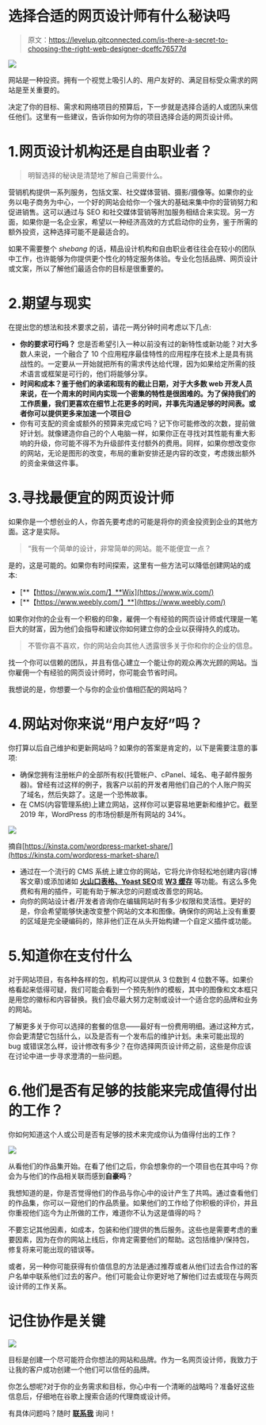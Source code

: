 # 选择合适的网页设计师有什么秘诀吗

> 原文：<https://levelup.gitconnected.com/is-there-a-secret-to-choosing-the-right-web-designer-dceffc76577d>

![](img/55a13b65601c26e4e5bb1bfed28256b7.png)

网站是一种投资。拥有一个视觉上吸引人的、用户友好的、满足目标受众需求的网站是至关重要的。

决定了你的目标、需求和网络项目的预算后，下一步就是选择合适的人或团队来信任他们。这里有一些建议，告诉你如何为你的项目选择合适的网页设计师。

# 1.网页设计机构还是自由职业者？

> 明智选择的秘诀是清楚地了解自己需要什么。

营销机构提供一系列服务，包括文案、社交媒体营销、摄影/摄像等。如果你的业务以电子商务为中心，一个好的网站会给你一个强大的基础来集中你的营销努力和促进销售。这可以通过与 SEO 和社交媒体营销等附加服务相结合来实现。另一方面，如果你是一名企业家，希望以一种经济高效的方式启动你的业务，鉴于所需的额外投资，这种选择可能不是最适合的。

如果不需要整个 *shebang* 的话，精品设计机构和自由职业者往往会在较小的团队中工作，也许能够为你提供更个性化的特定服务体验。专业化包括品牌、网页设计或文案，所以了解他们最适合你的目标是很重要的。

# 2.期望与现实

在提出您的想法和技术要求之前，请花一两分钟时间考虑以下几点:

*   **你的要求可行吗？**
    您是否希望引入一种以前没有过的新特性或新功能？对大多数人来说，一个融合了 10 个应用程序最佳特性的应用程序在技术上是具有挑战性的。一定要从一开始就把所有的需求传达给代理，因为如果给定所需的技术语言或框架是可行的，他们将能够分享。
*   **时间和成本？鉴于他们的承诺和现有的截止日期，对于大多数 web 开发人员来说，在一个周末的时间内实现一个密集的特性是很困难的。为了保持我们的工作质量，我们更喜欢在细节上花更多的时间，并事先沟通足够的时间表。或者你可以提供更多来加速一个项目😉**
*   你有可支配的资金或额外的预算来完成它吗？记下你可能修改的次数，提前做好计划。就像建造你自己的个人电脑一样，如果你正在寻找对其性能有重大影响的升级，你可能不得不为升级部件支付额外的费用。同样，如果你想改变你的网站，无论是图形的改变，布局的重新安排还是内容的改变，考虑拨出额外的资金来做这件事。

# 3.寻找最便宜的网页设计师

如果你是一个想创业的人，你首先要考虑的可能是将你的资金投资到企业的其他方面。这才是实际。

> “我有一个简单的设计，非常简单的网站。能不能便宜一点？

是的，这是可能的。如果你有时间探索，这里有一些方法可以降低创建网站的成本:

*   [**【https://www.wix.com/】**Wix](https://www.wix.com/)
*   [**【https://www.weebly.com/】**](https://www.weebly.com/)

如果你对你的企业有一个积极的印象，雇佣一个有经验的网页设计师或代理是一笔巨大的财富，因为他们会指导和建议你如何建立你的企业以获得持久的成功。

> 不管你喜不喜欢，你的网站会向其他人透露很多关于你和你的企业的信息。

找一个你可以信赖的团队，并且有信心建立一个能让你的观众再次光顾的网站。当你雇佣一个有经验的网页设计师时，你可能会节省时间。

我想说的是，你想要一个与你的企业价值相匹配的网站吗？

# 4.网站对你来说“用户友好”吗？

你打算以后自己维护和更新网站吗？如果你的答案是肯定的，以下是需要注意的事项:

*   确保您拥有注册帐户的全部所有权(托管帐户、cPanel、域名、电子邮件服务器)。曾经有过这样的例子，我客户以前的开发者用他们自己的个人账户购买了域名，然后失踪了。这是一个恐怖故事。
*   在 CMS(内容管理系统)上建立网站，这样你可以更容易地更新和维护它。截至 2019 年，WordPress 的市场份额是所有网站的 34%。

![](img/43c8c2bcc2439802ac2855184bb9af5e.png)

摘自[https://kinsta.com/wordpress-market-share/](https://kinsta.com/wordpress-market-share/)

*   通过在一个流行的 CMS 系统上建立你的网站，它将允许你轻松地创建内容(博客文章)或添加诸如 [**火山口表格、**](https://calderaforms.com/)[**Yoast SEO**](https://yoast.com/wordpress/plugins/seo/)或 [**W3 缓存**](https://wordpress.org/plugins/w3-total-cache/) 等功能。有这么多免费和有用的插件，可能有助于解决您的问题或改善您的网站。
*   向你的网站设计者/开发者咨询你在编辑网站时有多少权限和灵活性。更好的是，你会希望能够快速改变整个网站的文本和图像。确保你的网站上没有重要的区域是完全硬编码的，除非他们正在从头开始构建一个自定义插件或功能。

# 5.知道你在支付什么

对于网站项目，有各种各样的包，机构可以提供从 3 位数到 4 位数不等。如果价格看起来低得可疑，我们可能会看到一个预先制作的模板，其中的图像和文本框只是用您的徽标和内容替换。我们会尽最大努力定制或设计一个适合您的品牌和业务的网站。

了解更多关于你可以选择的套餐的信息——最好有一份费用明细。通过这种方式，你会更清楚它包括什么，以及是否有一个发布后的维护计划。未来可能出现的 bug 或错误怎么样，设计修改有多少？在你选择网页设计师之前，这些是你应该在讨论中进一步寻求澄清的一些问题。

# 6.他们是否有足够的技能来完成值得付出的工作？

你如何知道这个人或公司是否有足够的技术来完成你认为值得付出的工作？

![](img/03fcef4525dc32b54ebf33b744854285.png)

从看他们的作品集开始。在看了他们之后，你会想象你的一个项目也在其中吗？你会为与他们的作品相关联而感到**自豪吗**？

我想知道的是，你是否觉得他们的作品与你心中的设计产生了共鸣。通过查看他们的作品集，你可以一窥他们的作品质量。如果他们的工作给了你积极的评价，并且你重视他们迄今为止所做的工作，难道你不认为这是值得的吗？

不要忘记其他因素，如成本，包装和他们提供的售后服务。这些也是需要考虑的重要因素，因为在你的网站上线后，你肯定需要他们的帮助。这包括维护/保持包，修复将来可能出现的错误等。

或者，另一种你可能获得有价值信息的方法是通过推荐或者从他们过去合作过的客户名单中联系他们过去的客户。他们可能会让你更好地了解他们过去或现在与网页设计师的工作关系。

# 记住协作是关键

![](img/2ac600b0e7150a9978e5a79ee02b8e60.png)

目标是创建一个尽可能符合你想法的网站和品牌。作为一名网页设计师，我致力于让我的客户成功创建一个他们可以信任的品牌。

你怎么想呢?对于你的业务需求和目标，你心中有一个清晰的战略吗？准备好这些信息后，仔细地在谷歌上搜索合适的代理商或设计师。

有具体问题吗？随时 [**联系我**](https://denisekoh.com/contact/) 询问！